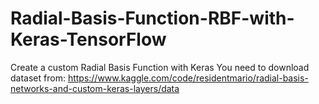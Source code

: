 # Radial-Basis-Function-RBF-with-Keras-TensorFlow
Create a custom Radial Basis Function with Keras
You need to download dataset from: https://www.kaggle.com/code/residentmario/radial-basis-networks-and-custom-keras-layers/data

